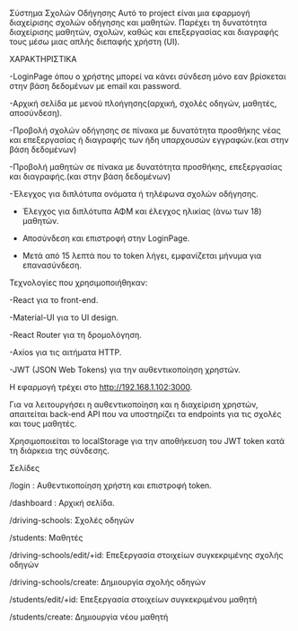 Σύστημα Σχολών Οδήγησης
Αυτό το project είναι μια εφαρμογή διαχείρισης σχολών οδήγησης και μαθητών. Παρέχει τη δυνατότητα διαχείρισης μαθητών, σχολών, καθώς και επεξεργασίας και διαγραφής τους μέσω μιας απλής διεπαφής χρήστη (UI).

ΧΑΡΑΚΤΗΡΙΣΤΙΚΑ

-LoginPage όπου ο χρήστης μπορεί να κάνει σύνδεση μόνο εαν βρίσκεται στην βάση δεδομένων με email και password.

-Αρχική σελίδα με μενού πλοήγησης(αρχική, σχολές οδηγών, μαθητές, αποσύνδεση).

-Προβολή σχολών οδήγησης σε πίνακα με δυνατότητα προσθήκης νέας και επεξεργασίας ή διαγραφής των ήδη υπαρχουσών εγγραφών.(και στην βάση δεδομένων)

-Προβολή μαθητών σε πίνακα με δυνατότητα προσθήκης, επεξεργασίας και διαγραφής.(και στην βάση δεδομένων)

-Έλεγχος για διπλότυπα ονόματα ή τηλέφωνα σχολών οδήγησης.

- Έλεγχος για διπλότυπα ΑΦΜ και έλεγχος ηλικίας (άνω των 18) μαθητών.

- Αποσύνδεση και επιστροφή στην LoginPage.

- Μετά από 15 λεπτά που το token λήγει, εμφανίζεται μήνυμα για επανασύνδεση.


Τεχνολογίες που χρησιμοποιήθηκαν:

-React για το front-end.

-Material-UI για το UI design.

-React Router για τη δρομολόγηση.

-Axios για τις αιτήματα HTTP.

-JWT (JSON Web Tokens) για την αυθεντικοποίηση χρηστών.


Η εφαρμογή τρέχει στο http://192.168.1.102:3000.

Για να λειτουργήσει η αυθεντικοποίηση και η διαχείριση χρηστών, απαιτείται back-end API που να υποστηρίζει τα endpoints για τις σχολές και τους μαθητές.

Χρησιμοποιείται το localStorage για την αποθήκευση του JWT token κατά τη διάρκεια της σύνδεσης.

Σελίδες

/login : Αυθεντικοποίηση χρήστη και επιστροφή token.

/dashboard : Αρχική σελίδα.

/driving-schools: Σχολές οδηγών

/students: Μαθητές

/driving-schools/edit/+id: Επεξεργασία στοιχείων συγκεκριμένης σχολής οδηγών

/driving-schools/create: Δημιουργία σχολής οδηγών

/students/edit/+id: Επεξεργασία στοιχείων συγκεκριμένου μαθητή

/students/create: Δημιουργία νέου μαθητή

